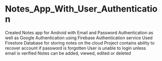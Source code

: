 # Notes_App_With_User_Authentication
Created Notes app for Android with Email and Password Authentication
as well as Google Authentication using Firebase Authentication service
Used Firestore Database for storing notes on the cloud
Project contains ability to recover account if password is forgotten
User is unable to login unless email is verified
Notes can be added, viewed, edited or deleted
